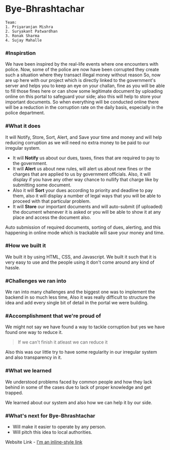 # Bye-Bhrashtachar
```
Team:
1. Priyaranjan Mishra
2. Suryakant Patwardhan
3. Ronak Sharma
4. Sujay Mahalle
```
### #Inspirstion
We have been inspired by the real-life events where one encounters with police. Now, some of the police are now have been corrupted they create such a situation where they transact illegal money without reason So, now are up here with our project which is directly linked to the government's server and helps you to keep an eye on your challan, fine as you will be able to fill those fines here or can show some legitimate document by uploading online on this portal to safeguard your side; also this will help to store your important documents. So when everything will be conducted online there will be a reduction in the corruption rate on the daily basis, especially in the police department.
### #What it does
It will Notify, Store, Sort, Alert, and Save your time and money and will help reducing corruption as we will need no extra money to be paid to our irregular system.

- It will **Notify** us about our dues, taxes, fines that are required to pay to the government.
- It will **Alert** us about new rules, will alert us about new fines or the charges that are applied to us by government officials. Also, it will display if you have any other way chance to nullify that charge like by submitting some document.
- Also it will **Sort** your dues according to priority and deadline to pay them, also it will display a number of legal ways that you will be able to proceed with that particular problem.
- It will **Store** our important documents and will auto-submit (if uploaded) the document whenever it is asked or you will be able to show it at any place and access the document also.

Auto submission of required documents, sorting of dues, alerting, and this happening in online mode which is trackable will save your money and time. 

### #How we built it
We built it by using HTML, CSS, and Javascript. We built it such that it is very easy to use and the people using it don't come around any kind of hassle.
### #Challenges we ran into
We ran into many challenges and the biggest one was to implement the backend in so much less time, Also it was really difficult to structure the idea and add every single bit of detail in the portal we were building.
### #Accomplishment that we're proud of
We might not say we have found a way to tackle corruption but yes we have found one way to reduce it.
>If we can't finish it atleast we can reduce it

Also this was our little try to have some regularity in our irregular system and also transparency in it. 
### #What we learned
We understood problems faced by common people and how they lack behind in some of the cases due to lack of proper knowledge and get trapped.

We learned about our system and also how we can help it by our side.
### #What's next for Bye-Bhrashtachar
- Will make it easier to operate by any person.
- Will pitch this idea to local authorities.

Website Link - [I'm an inline-style link](https://ronaknowal.github.io/Bye-Bhrashtachar/login.html#)
